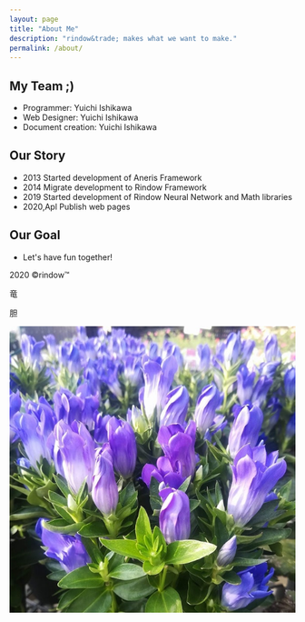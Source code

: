 ```yaml
---
layout: page
title: "About Me"
description: "rindow&trade; makes what we want to make."
permalink: /about/
---
```

My Team ;)
--------
- Programmer: Yuichi Ishikawa
- Web Designer: Yuichi Ishikawa
- Document creation: Yuichi Ishikawa

Our Story
---------
- 2013 Started development of Aneris Framework
- 2014 Migrate development to Rindow Framework
- 2019 Started development of Rindow Neural Network and Math libraries
- 2020,Apl Publish web pages

Our Goal
--------
- Let's have fun together!

2020 &copy;rindow&trade;

竜

胆

![rindow flowers](/assets/img/rindow-flowers.jpg)
